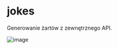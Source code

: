 # jokes


Generowanie żartów z zewnętrznego API.

![image](https://github.com/korseb/jokes/assets/132987126/13bfbd19-06af-43cd-b88b-f3b04d291a32)
